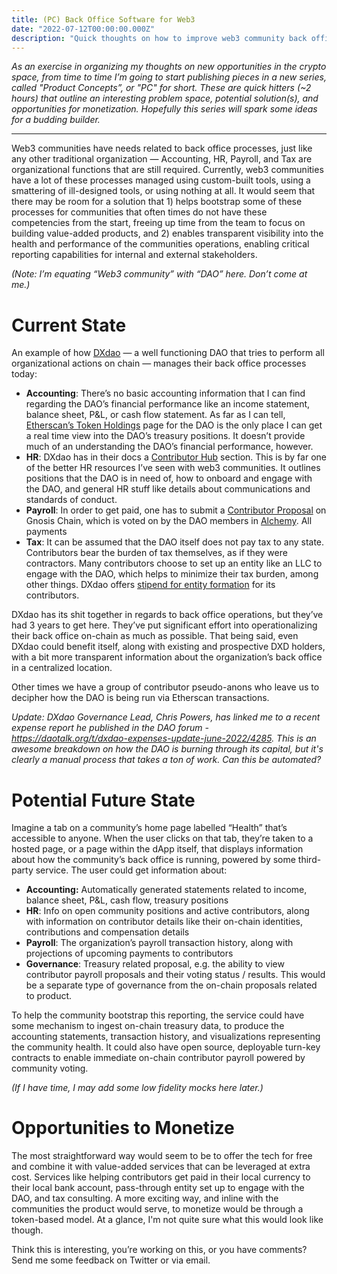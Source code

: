 ```yaml
---
title: (PC) Back Office Software for Web3
date: "2022-07-12T00:00:00.000Z"
description: "Quick thoughts on how to improve web3 community back office capabilities"
---
```


_As an exercise in organizing my thoughts on new opportunities in the crypto space, from time to time I’m going to start publishing pieces in a new series, called "Product Concepts”, or "PC" for short. These are quick hitters (~2 hours) that outline an interesting problem space, potential solution(s), and opportunities for monetization. Hopefully this series will spark some ideas for a budding builder._

<hr>

Web3 communities have needs related to back office processes, just like any other traditional organization — Accounting, HR, Payroll, and Tax are organizational functions that are still required. Currently, web3 communities have a lot of these processes managed using custom-built tools, using a smattering of ill-designed tools, or using nothing at all. It would seem that there may be room for a solution that 1) helps bootstrap some of these processes for communities that often times do not have these competencies from the start, freeing up time from the team to focus on building value-added products, and 2) enables transparent visibility into the health and performance of the communities operations, enabling critical reporting capabilities for internal and external stakeholders.

_(Note: I’m equating “Web3 community” with “DAO” here. Don’t come at me.)_

# Current State

An example of how [DXdao](https://dxdao.eth.link/) — a well functioning DAO that tries to perform all organizational actions on chain — manages their back office processes today:

- **Accounting**: There’s no basic accounting information that I can find regarding the DAO’s financial performance like an income statement, balance sheet, P&L, or cash flow statement. As far as I can tell, [Etherscan’s Token Holdings](https://etherscan.io/tokenholdings?a=0x519b70055af55a007110b4ff99b0ea33071c720a) page for the DAO is the only place I can get a real time view into the DAO’s treasury positions. It doesn’t provide much of an understanding the DAO’s financial performance, however.
- **HR**: DXdao has in their docs a [Contributor Hub](https://dxdocs.eth.limo/docs/ContributorHub/) section. This is by far one of the better HR resources I’ve seen with web3 communities. It outlines positions that the DAO is in need of, how to onboard and engage with the DAO, and general HR stuff like details about communications and standards of conduct.
- **Payroll**: In order to get paid, one has to submit a [Contributor Proposal](https://dxdocs.eth.limo/docs/ContributorHub/contributor-proposals/) on Gnosis Chain, which is voted on by the DAO members in [Alchemy](https://alchemy.daostack.io/dao/0x519b70055af55a007110b4ff99b0ea33071c720a). All payments
- **Tax**: It can be assumed that the DAO itself does not pay tax to any state. Contributors bear the burden of tax themselves, as if they were contractors. Many contributors choose to set up an entity like an LLC to engage with the DAO, which helps to minimize their tax burden, among other things. DXdao offers [stipend for entity formation](https://daotalk.org/t/dxdao-entity-formation-and-maintenance-contributor-stipend/3852) for its contributors.

DXdao has its shit together in regards to back office operations, but they’ve had 3 years to get here. They’ve put significant effort into operationalizing their back office on-chain as much as possible. That being said, even DXdao could benefit itself, along with existing and prospective DXD holders, with a bit more transparent information about the organization’s back office in a centralized location.

Other times we have a group of contributor pseudo-anons who leave us to decipher how the DAO is being run via Etherscan transactions.

_Update: DXdao Governance Lead, Chris Powers, has linked me to a recent expense report he published in the DAO forum - https://daotalk.org/t/dxdao-expenses-update-june-2022/4285. This is an awesome breakdown on how the DAO is burning through its capital, but it's clearly a manual process that takes a ton of work. Can this be automated?_

# Potential Future State

Imagine a tab on a community’s home page labelled “Health” that’s accessible to anyone. When the user clicks on that tab, they’re taken to a hosted page, or a page within the dApp itself, that displays information about how the community’s back office is running, powered by some third-party service. The user could get information about:

- **Accounting:** Automatically generated statements related to income, balance sheet, P&L, cash flow, treasury positions
- **HR**: Info on open community positions and active contributors, along with information on contributor details like their on-chain identities, contributions and compensation details
- **Payroll**: The organization’s payroll transaction history, along with projections of upcoming payments to contributors
- **Governance**: Treasury related proposal, e.g. the ability to view contributor payroll proposals and their voting status / results. This would be a separate type of governance from the on-chain proposals related to product.

To help the community bootstrap this reporting, the service could have some mechanism to ingest on-chain treasury data, to produce the accounting statements, transaction history, and visualizations representing the community health. It could also have open source, deployable turn-key contracts to enable immediate on-chain contributor payroll powered by community voting.

_(If I have time, I may add some low fidelity mocks here later.)_

# Opportunities to Monetize

The most straightforward way would seem to be to offer the tech for free and combine it with value-added services that can be leveraged at extra cost. Services like helping contributors get paid in their local currency to their local bank account, pass-through entity set up to engage with the DAO, and tax consulting. A more exciting way, and inline with the communities the product would serve, to monetize would be through a token-based model. At a glance, I'm not quite sure what this would look like though.

Think this is interesting, you’re working on this, or you have comments? Send me some feedback on Twitter or via email.
